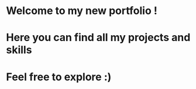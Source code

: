 # Welcome to my new portfolio !
# Here you can find all my projects and skills
# Feel free to explore :)
